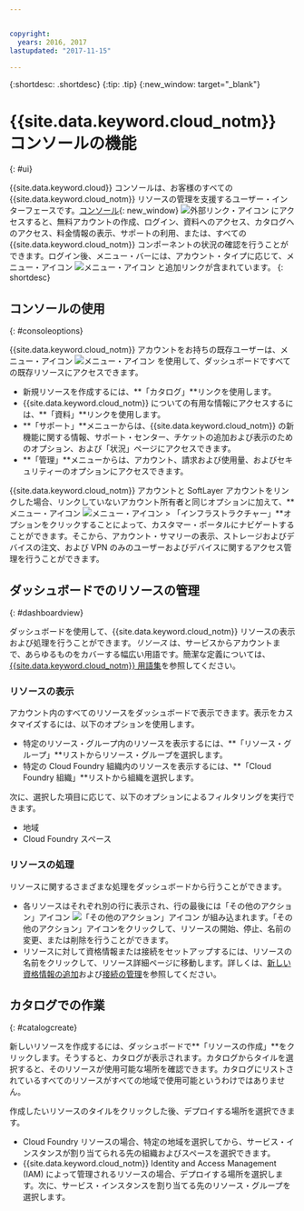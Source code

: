 ```yaml
---


copyright:
  years: 2016, 2017
lastupdated: "2017-11-15"

---
```


{:shortdesc: .shortdesc}
{:tip: .tip}
{:new_window: target="_blank"}

# {{site.data.keyword.cloud_notm}} コンソールの機能
{: #ui}

{{site.data.keyword.cloud}} コンソールは、お客様のすべての {{site.data.keyword.cloud_notm}} リソースの管理を支援するユーザー・インターフェースです。[コンソール](https://console.bluemix.net){: new_window} ![外部リンク・アイコン](../icons/launch-glyph.svg "外部リンク・アイコン") にアクセスすると、無料アカウントの作成、ログイン、資料へのアクセス、カタログへのアクセス、料金情報の表示、サポートの利用、または、すべての {{site.data.keyword.cloud_notm}} コンポーネントの状況の確認を行うことができます。ログイン後、メニュー・バーには、アカウント・タイプに応じて、メニュー・アイコン ![メニュー・アイコン ](../icons/icon_hamburger.svg) と追加リンクが含まれています。
{: shortdesc}

## コンソールの使用
{: #consoleoptions}

{{site.data.keyword.cloud_notm}} アカウントをお持ちの既存ユーザーは、メニュー・アイコン ![メニュー・アイコン](../icons/icon_hamburger.svg) を使用して、ダッシュボードですべての既存リソースにアクセスできます。 
  * 新規リソースを作成するには、**「カタログ」**リンクを使用します。
  * {{site.data.keyword.cloud_notm}} についての有用な情報にアクセスするには、**「資料」**リンクを使用します。
  * **「サポート」**メニューからは、{{site.data.keyword.cloud_notm}} の新機能に関する情報、サポート・センター、チケットの追加および表示のためのオプション、および「状況」ページにアクセスできます。
  * **「管理」**メニューからは、アカウント、請求および使用量、およびセキュリティーのオプションにアクセスできます。

{{site.data.keyword.cloud_notm}} アカウントと SoftLayer アカウントをリンクした場合、リンクしていないアカウント所有者と同じオプションに加えて、**メニュー・アイコン ![メニュー・アイコン](../icons/icon_hamburger.svg)  > 「インフラストラクチャー」**オプションをクリックすることによって、カスタマー・ポータルにナビゲートすることができます。そこから、アカウント・サマリーの表示、ストレージおよびデバイスの注文、および VPN のみのユーザーおよびデバイスに関するアクセス管理を行うことができます。 

## ダッシュボードでのリソースの管理
{: #dashboardview}

ダッシュボードを使用して、{{site.data.keyword.cloud_notm}} リソースの表示および処理を行うことができます。*リソース* は、サービスからアカウントまで、あらゆるものをカバーする幅広い用語です。簡潔な定義については、[{{site.data.keyword.cloud_notm}} 用語集](/docs/overview/glossary/index.html#glossr)を参照してください。

### リソースの表示

アカウント内のすべてのリソースをダッシュボードで表示できます。表示をカスタマイズするには、以下のオプションを使用します。

  * 特定のリソース・グループ内のリソースを表示するには、**「リソース・グループ」**リストからリソース・グループを選択します。 
  * 特定の Cloud Foundry 組織内のリソースを表示するには、**「Cloud Foundry 組織」**リストから組織を選択します。 

次に、選択した項目に応じて、以下のオプションによるフィルタリングを実行できます。

  * 地域
  * Cloud Foundry スペース
  
### リソースの処理

リソースに関するさまざまな処理をダッシュボードから行うことができます。

  * 各リソースはそれぞれ別の行に表示され、行の最後には「その他のアクション」アイコン ![「その他のアクション」アイコン](../icons/overflow-menu.svg) が組み込まれます。「その他のアクション」アイコンをクリックして、リソースの開始、停止、名前の変更、または削除を行うことができます。 
  * リソースに対して資格情報または接続をセットアップするには、リソースの名前をクリックして、リソース詳細ページに移動します。詳しくは、[新しい資格情報の追加](/docs/services/service_credentials.html)および[接続の管理](/docs/manageapps/connecting_apps.html)を参照してください。 

## カタログでの作業
{: #catalogcreate}

新しいリソースを作成するには、ダッシュボードで**「リソースの作成」**をクリックします。そうすると、カタログが表示されます。カタログからタイルを選択すると、そのリソースが使用可能な場所を確認できます。カタログにリストされているすべてのリソースがすべての地域で使用可能というわけではありません。 

作成したいリソースのタイルをクリックした後、デプロイする場所を選択できます。 

  * Cloud Foundry リソースの場合、特定の地域を選択してから、サービス・インスタンスが割り当てられる先の組織およびスペースを選択できます。
  * {{site.data.keyword.cloud_notm}} Identity and Access Management (IAM) によって管理されるリソースの場合、デプロイする場所を選択します。次に、サービス・インスタンスを割り当てる先のリソース・グループを選択します。
